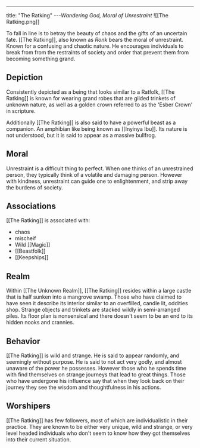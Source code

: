 ---
title: "The Ratking"
---*Wandering God, Moral of Unrestraint*
![[The Ratking.png]]

To fall in line is to betray the beauty of chaos and the gifts of an uncertain fate. [[The Ratking]], also known as *Ronk* bears the moral of unrestraint. Known for a confusing and chaotic nature. He encourages individuals to break from from the restraints of society and order that prevent them from becoming something grand.

## Depiction
Consistently depicted as a being that looks similar to a Ratfolk, [[The Ratking]] is known for wearing grand robes that are gilded trinkets of unknown nature, as well as a golden crown referred to as the 'Esber Crown' in scripture.

Additionally [[The Ratking]] is also said to have a powerful beast as a companion. An amphibian like being known as [[Inyinya Ibu]]. Its nature is not understood, but it is said to appear as a massive bullfrog.

## Moral
Unrestraint is a difficult thing to perfect. When one thinks of an unrestrained person, they typically think of a volatile and damaging person. However with kindness, unrestraint can guide one to enlightenment, and strip away the burdens of society.

## Associations
[[The Ratking]] is associated with:
- chaos
- mischeif
- Wild [[Magic]]
- [[Beastfolk]]
- [[Keepships]]

## Realm
Within [[The Unknown Realm]], [[The Ratking]] resides within a large castle that is half sunken into a mangrove swamp. Those who have claimed to have seen it describe its interior similar to an overfilled, candle lit, oddities shop. Strange objects and trinkets are stacked wildly in semi-arranged piles. Its floor plan is nonsensical and there doesn't seem to be an end to its hidden nooks and crannies.

## Behavior
[[The Ratking]] is wild and strange. He is said to appear randomly, and seemingly without purpose. He is said to not act very godly, and almost unaware of the power he possesses. However those who he spends time with find themselves on strange journeys that lead to great things. Those who have undergone his influence say that when they look back on their journey they see the wisdom and thoughtfulness in his actions. 

## Worshipers
[[The Ratking]] has few followers, most of which are individualistic in their practice. They are known to be either very unique, wild and strange, or very level headed individuals who don't seem to know how they got themselves into their current situation.